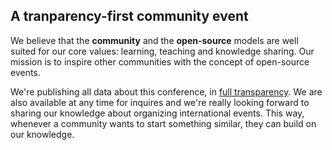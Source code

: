 ## A tranparency-first community event

We believe that the **community** and the **open-source** models are well suited for our core values: learning, teaching and knowledge sharing. Our mission is to inspire other communities with the concept of open-source events.

We're publishing all data about this conference, in [full transparency](/transparency). We are also available at any time for inquires and we're really looking forward to sharing our knowledge about organizing international events. This way, whenever a community wants to start something similar, they can build on our knowledge.
